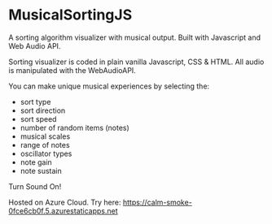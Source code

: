 # MusicalSortingJS
A sorting algorithm visualizer with musical output. Built with Javascript and Web Audio API.

Sorting visualizer is coded in plain vanilla Javascript, CSS & HTML. All audio is manipulated with the WebAudioAPI.

You can make unique musical experiences by selecting the:

- sort type
- sort direction
- sort speed
- number of random items (notes)
- musical scales
- range of notes
- oscillator types
- note gain
- note sustain

Turn Sound On!

Hosted on Azure Cloud. Try here: https://calm-smoke-0fce6cb0f.5.azurestaticapps.net
